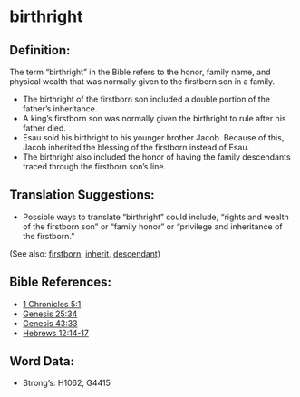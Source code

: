 # birthright

## Definition:

The term “birthright” in the Bible refers to the honor, family name, and physical wealth that was normally given to the firstborn son in a family.

* The birthright of the firstborn son included a double portion of the father’s inheritance.
* A king’s firstborn son was normally given the birthright to rule after his father died.
* Esau sold his birthright to his younger brother Jacob. Because of this, Jacob inherited the blessing of the firstborn instead of Esau.
* The birthright also included the honor of having the family descendants traced through the firstborn son’s line.

## Translation Suggestions:

* Possible ways to translate “birthright” could include, “rights and wealth of the firstborn son” or “family honor” or “privilege and inheritance of the firstborn.”

(See also: [firstborn](../other/firstborn.md), [inherit](../kt/inherit.md), [descendant](../other/descendant.md))

## Bible References:

* [1 Chronicles 5:1](rc://en/tn/help/1ch/05/01)
* [Genesis 25:34](rc://en/tn/help/gen/25/34)
* [Genesis 43:33](rc://en/tn/help/gen/43/33)
* [Hebrews 12:14-17](rc://en/tn/help/heb/12/14)

## Word Data:

* Strong’s: H1062, G4415
